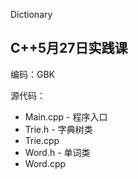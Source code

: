 Dictionary

## C++5月27日实践课

编码：GBK

源代码：

* Main.cpp - 程序入口
* Trie.h - 字典树类
* Trie.cpp
* Word.h - 单词类
* Word.cpp
